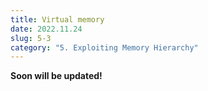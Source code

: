 ```yaml
---
title: Virtual memory
date: 2022.11.24
slug: 5-3
category: "5. Exploiting Memory Hierarchy"
---
```


**Soon will be updated!**